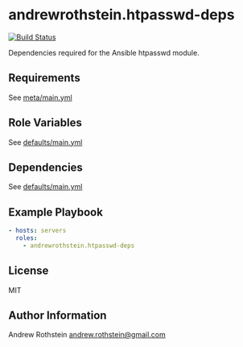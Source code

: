 andrewrothstein.htpasswd-deps
=============================
[![Build Status](https://travis-ci.org/andrewrothstein/ansible-htpasswd-deps.svg?branch=master)](https://travis-ci.org/andrewrothstein/ansible-htpasswd-deps)

Dependencies required for the Ansible htpasswd module.

Requirements
------------

See [meta/main.yml](meta/main.yml)

Role Variables
--------------

See [defaults/main.yml](defaults/main.yml)

Dependencies
------------

See [defaults/main.yml](defaults/main.yml)

Example Playbook
----------------

```yml
- hosts: servers
  roles:
    - andrewrothstein.htpasswd-deps
```

License
-------

MIT

Author Information
------------------

Andrew Rothstein <andrew.rothstein@gmail.com>
